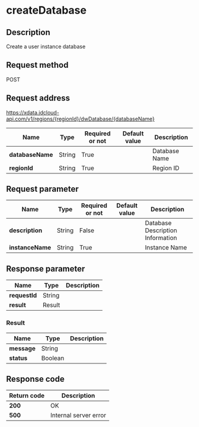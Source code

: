 # createDatabase


## Description
Create a user instance database

## Request method
POST

## Request address
https://xdata.jdcloud-api.com/v1/regions/{regionId}/dwDatabase/{databaseName}

|Name|Type|Required or not|Default value|Description|
|---|---|---|---|---|
|**databaseName**|String|True| |Database Name|
|**regionId**|String|True| |Region ID|

## Request parameter
|Name|Type|Required or not|Default value|Description|
|---|---|---|---|---|
|**description**|String|False| |Database Description Information|
|**instanceName**|String|True| |Instance Name|


## Response parameter
|Name|Type|Description|
|---|---|---|
|**requestId**|String| |
|**result**|Result| |


### Result
|Name|Type|Description|
|---|---|---|
|**message**|String| |
|**status**|Boolean| |

## Response code
|Return code|Description|
|---|---|
|**200**|OK|
|**500**|Internal server error|
